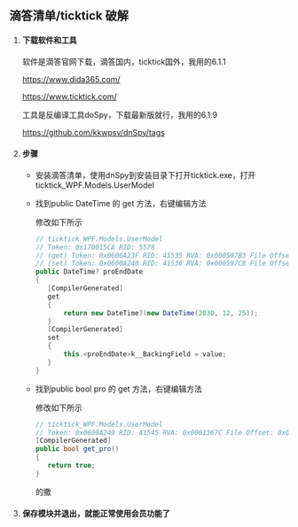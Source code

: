 ## 滴答清单/ticktick 破解

1. #### 下载软件和工具

   软件是滴答官网下载，滴答国内，ticktick国外，我用的6.1.1

   https://www.dida365.com/

   https://www.ticktick.com/

   工具是反编译工具doSpy，下载最新版就行，我用的6.1.9

   https://github.com/kkwpsv/dnSpy/tags

2. #### 步骤

   - 安装滴答清单，使用dnSpy到安装目录下打开ticktick.exe，打开ticktick_WPF.Models.UserModel

   - 找到public DateTime 的 get 方法，右键编辑方法

     修改如下所示

     ```c#
     // ticktick_WPF.Models.UserModel
     // Token: 0x170015CA RID: 5578
     // (get) Token: 0x0600A23F RID: 41535 RVA: 0x000597B3 File Offset: 0x000579B3
     // (set) Token: 0x0600A240 RID: 41536 RVA: 0x000597C8 File Offset: 0x000579C8
     public DateTime? proEndDate
     {
     	[CompilerGenerated]
     	get
     	{
     		return new DateTime?(new DateTime(2030, 12, 25));
     	}
     	[CompilerGenerated]
     	set
     	{
     		this.<proEndDate>k__BackingField = value;
     	}
     }
     ```

   - 找到public bool pro 的 get 方法，右键编辑方法

     修改如下所示

     ```c#
     // ticktick_WPF.Models.UserModel
     // Token: 0x0600A249 RID: 41545 RVA: 0x0001367C File Offset: 0x0001187C
     [CompilerGenerated]
     public bool get_pro()
     {
     	return true;
     }
     ```

     的撒

3. #### 保存模块并退出，就能正常使用会员功能了